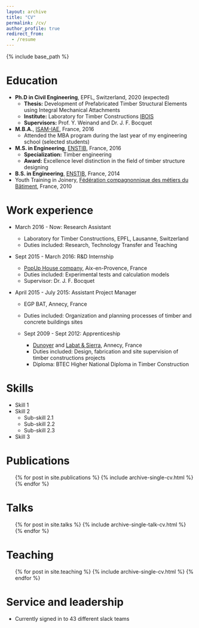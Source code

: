 ```yaml
---
layout: archive
title: "CV"
permalink: /cv/
author_profile: true
redirect_from:
  - /resume
---
```


{% include base_path %}

Education
======
* **Ph.D in Civil Engineering**, EPFL, Switzerland, 2020 (expected)
  * **Thesis:** Development of Prefabricated Timber Structural Elements using Integral Mechanical Attachments
  * **Institute:** Laboratory for Timber Constructions [IBOIS](https://ibois.epfl.ch)
  * **Supervisors:** Prof. Y. Weinand and Dr. J. F. Bocquet
* **M.B.A.**, [ISAM-IAE](https://www.iae-france.fr/en/), France, 2016
  * Attended the MBA program during the last year of my engineering school (selected students)
* **M.S. in Engineering**, [ENSTIB](http://www.enstib.univ-lorraine.fr/en/), France, 2016
  * **Specialization:** Timber engineering
  * **Award:** Excellence level distinction in the field of timber structure designing
* **B.S. in Engineering**, [ENSTIB](http://www.enstib.univ-lorraine.fr/en/), France, 2014
* Youth Training in Joinery, [Fédération compagnonnique des métiers du Bâtiment](http://compagnonsdutourdefrance.org), France, 2010

Work experience
======
* March 2016 - Now: Research Assistant
  * Laboratory for Timber Constructions, EPFL, Lausanne, Switzerland
  * Duties included: Research, Technology Transfer and Teaching

* Sept 2015 - March 2016: R&D Internship
  * [PopUp House company](https://www.popup-house.com/en/), Aix-en-Provence, France
  * Duties included: Experimental tests and calculation models
  * Supervisor: Dr. J. F. Bocquet

* April 2015 - July 2015: Assistant Project Manager
  * EGP BAT, Annecy, France
  * Duties included: Organization and planning processes of timber and concrete buildings sites

  * Sept 2009 - Sept 2012: Apprenticeship
    * [Dunoyer](https://www.dunoyer.com) and [Labat & Sierra](https://www.labat-et-sierra.com), Annecy, France
    * Duties included: Design, fabrication and site supervision of timber constructions projects
    * Diploma: BTEC Higher National Diploma in Timber Construction

Skills
======
* Skill 1
* Skill 2
  * Sub-skill 2.1
  * Sub-skill 2.2
  * Sub-skill 2.3
* Skill 3

Publications
======
  <ul>{% for post in site.publications %}
    {% include archive-single-cv.html %}
  {% endfor %}</ul>

Talks
======
  <ul>{% for post in site.talks %}
    {% include archive-single-talk-cv.html %}
  {% endfor %}</ul>

Teaching
======
  <ul>{% for post in site.teaching %}
    {% include archive-single-cv.html %}
  {% endfor %}</ul>

Service and leadership
======
* Currently signed in to 43 different slack teams
